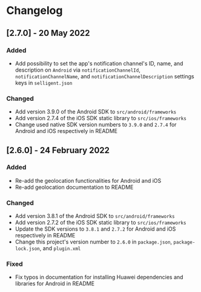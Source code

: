 # Changelog

## [2.7.0] - 20 May 2022

### Added
- Add possibility to set the app's notification channel's ID, name, and description on `Android` via `notificationChannelId`, `notificationChannelName`, and `notificationChannelDescription` settings keys in `selligent.json`

### Changed
- Add version 3.9.0 of the Android SDK to `src/android/frameworks`
- Add version 2.7.4 of the iOS SDK static library to `src/ios/frameworks`
- Change used native SDK version numbers to `3.9.0` and `2.7.4` for Android and iOS respectively in README

## [2.6.0] - 24 February 2022

### Added
- Re-add the geolocation functionalities for Android and iOS
- Re-add geolocation documentation to README

### Changed
- Add version 3.8.1 of the Android SDK to `src/android/frameworks`
- Add version 2.7.2 of the iOS SDK static library to `src/ios/frameworks`
- Update the SDK versions to `3.8.1` and `2.7.2` for Android and iOS respectively in README
- Change this project's version number to `2.6.0` in `package.json`, `package-lock.json`, and `plugin.xml`

### Fixed
 - Fix typos in documentation for installing Huawei dependencies and libraries for Android in README 